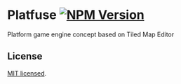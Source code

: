 # Platfuse **[![NPM Version](https://img.shields.io/npm/v/platfuse.svg?style=flat)](https://www.npmjs.org/package/platfuse)**

Platform game engine concept based on Tiled Map Editor

## License

[MIT licensed](./LICENSE).

